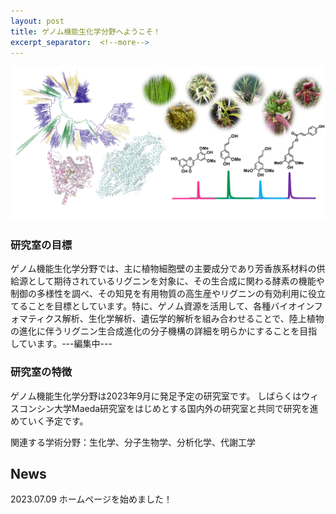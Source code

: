 ```yaml
---
layout: post
title: ゲノム機能生化学分野へようこそ！
excerpt_separator:  <!--more-->
---
```


![Figure0](category/Figure0.png)


### 研究室の目標

ゲノム機能生化学分野では、主に植物細胞壁の主要成分であり芳香族系材料の供給源として期待されているリグニンを対象に、その生合成に関わる酵素の機能や制御の多様性を調べ、その知見を有用物質の高生産やリグニンの有効利用に役立てることを目標としています。特に、ゲノム資源を活用して、各種バイオインフォマティクス解析、生化学解析、遺伝学的解析を組み合わせることで、陸上植物の進化に伴うリグニン生合成進化の分子機構の詳細を明らかにすることを目指しています。---編集中---


### 研究室の特徴

ゲノム機能生化学分野は2023年9月に発足予定の研究室です。
しばらくはウィスコンシン大学Maeda研究室をはじめとする国内外の研究室と共同で研究を進めていく予定です。

関連する学術分野：生化学、分子生物学、分析化学、代謝工学

## News

2023.07.09 ホームページを始めました！



